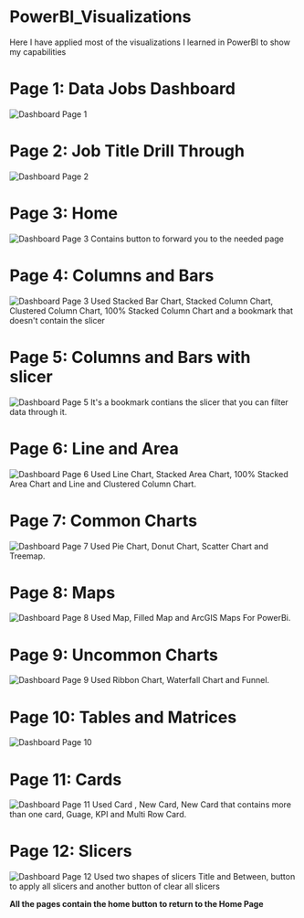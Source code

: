 # PowerBI_Visualizations
Here I have applied most of the visualizations I learned in PowerBI to show my capabilities

# Page 1: Data Jobs Dashboard
![Dashboard Page 1](/PowerBI_Visualizations/Data%20Jobs%20DashBoard.png)

# Page 2: Job Title Drill Through
![Dashboard Page 2](/PowerBI_Visualizations/Job%20Title%20Drill%20Through.png)

# Page 3: Home
![Dashboard Page 3](/PowerBI_Visualizations/Home.png)
Contains button to forward you to the needed page

# Page 4: Columns and Bars
![Dashboard Page 3](/PowerBI_Visualizations/Columns&Bars%20-%20No%20Slicer%20Bookmark.png)
Used Stacked Bar Chart, Stacked Column Chart, Clustered Column Chart, 100% Stacked Column Chart and a bookmark that doesn't contain the slicer

# Page 5: Columns and Bars with slicer
![Dashboard Page 5](/PowerBI_Visualizations/Columns&Bars%20-%20Slicer%20Bookmark.png)
It's a bookmark contians the slicer that you can filter data through it.

# Page 6: Line and Area
![Dashboard Page 6](/PowerBI_Visualizations/Line&Area.png)
Used Line Chart, Stacked Area Chart, 100% Stacked Area Chart and Line and Clustered Column Chart.

# Page 7: Common Charts
![Dashboard Page 7](/PowerBI_Visualizations/CommonCharts.png)
Used Pie Chart, Donut Chart, Scatter Chart and Treemap.

# Page 8: Maps
![Dashboard Page 8](/PowerBI_Visualizations/Maps.png)
Used Map, Filled Map and ArcGIS Maps For PowerBi.

# Page 9: Uncommon Charts
![Dashboard Page 9](/PowerBI_Visualizations/UncommonCharts.png)
Used Ribbon Chart, Waterfall Chart and Funnel.

# Page 10: Tables and Matrices
![Dashboard Page 10](/PowerBI_Visualizations/Tables&Matrices.png)

# Page 11: Cards
![Dashboard Page 11](/PowerBI_Visualizations/Cards.png)
Used Card , New Card, New Card that contains more than one card, Guage, KPI and Multi Row Card.

# Page 12: Slicers
![Dashboard Page 12](/PowerBI_Visualizations/Slicers.png)
Used two shapes of slicers Title and Between, button to apply all slicers and another button of clear all slicers


**All the pages contain the home button to return to the Home Page**